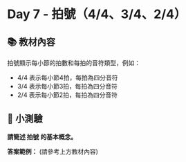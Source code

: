 # Day 7 - 拍號（4/4、3/4、2/4）

## 📚 教材內容

拍號顯示每小節的拍數和每拍的音符類型，例如：
- 4/4 表示每小節4拍，每拍為四分音符
- 3/4 表示每小節3拍，每拍為四分音符
- 2/4 表示每小節2拍，每拍為四分音符

## 📝 小測驗

**請簡述 拍號 的基本概念。**

**答案範例：** (請參考上方教材內容)
